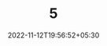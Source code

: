 ---
title: "5"
description: "choice for software developer is always better"
summary: "more frameworks, pack multiple features inside those frameworks"
tags:
- 'software'
- 'decisions'
date: 2022-11-12T19:56:52+05:30
draft: false
---
